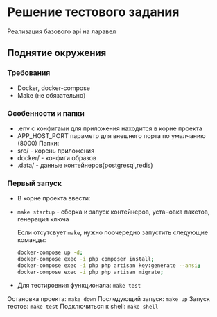 # Решение тестового задания
Реализация базового api на ларавел

## Поднятие окружения
### Требования
- Docker, docker-compose
- Make (не обязательно)

### Особенности и папки
- .env с конфигами для приложения находится в корне проекта
- APP_HOST_PORT параметр для внешнего порта по умалчанию (8000)
Папки:
- src/ - корень приложения
- docker/ - конфиги образов
- .data/ - данные контейнеров(postgresql,redis)

### Первый запуск
- В корне проекта ввести:
- `make startup` -  сборка и запуск контейнеров, установка пакетов, генерация ключа
    
    Если отсутсвует `make`, нужно поочередно запустить следующие команды:
	```sh
    docker-compose up -d;
	docker-compose exec -i php composer install;
	docker-compose exec -i php php artisan key:generate --ansi;
	docker-compose exec -i php php artisan migrate;
    ```
- Для тестировния функционала: `make test`

Остановка проекта: `make down`
Последующий запуск: `make up`
Запуск тестов: `make test`
Подключиться к shell: `make shell`